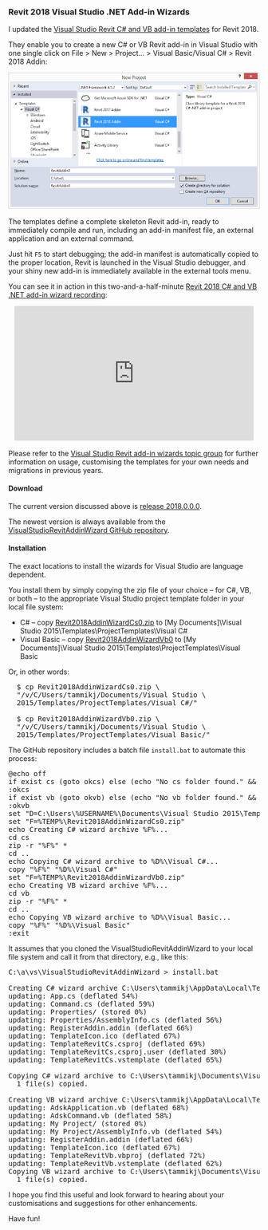 <head>
<meta http-equiv="Content-Type" content="text/html; charset=utf-8">
<link rel="stylesheet" type="text/css" href="bc.css">
<script src="run_prettify.js" type="text/javascript"></script>
<!--
<script src="https://google-code-prettify.googlecode.com/svn/loader/run_prettify.js" type="text/javascript"></script>
-->
</head>

<!---

- update vs revit add-in wizards for Revit 2018
  /a/doc/revit/tbc/git/a/zip $ cp Revit2018AddinWizardCs0.zip /v/C/Users/tammikj/Documents/Visual\ Studio\ 2015/Templates/ProjectTemplates/Visual\ C#/
/a/doc/revit/tbc/git/a/zip/wiz/2018/cs $ zip -r ../../../Revit2018AddinWizardCs0.zip *
/a/doc/revit/tbc/git/a/zip/wiz/2018/vb $ cp ../../../Revit2018AddinWizardCs0.zip /v/C/Users/tammikj/Documents/Visual\ Studio\ 2015/Templates/ProjectTemplates/Visual\ C#/
/a/doc/revit/tbc/git/a/zip/wiz/2018/vb $ zip -r ../../../Revit2018AddinWizardVb0.zip *
/a/doc/revit/tbc/git/a/zip/wiz/2018/vb $ cp ../../../Revit2018AddinWizardVb0.zip /v/C/Users/tammikj/Documents/Visual\ Studio\ 2015/Templates/ProjectTemplates/Visual\ Basic/

Revit 2018 Visual Studio .NET Add-in Wizards #revitAPI #3dwebcoder @AutodeskRevit #adsk #aec #bim #dynamobim 

I updated the Visual Studio Revit C# and VB add-in templates for Revit 2018.
They enable you to create a new C# or VB Revit add-in in Visual Studio with one single click on File &gt; New &gt; Project... &gt; Visual Basic/Visual C# &gt; Revit 2018 Addin:
The templates define a complete skeleton Revit add-in, ready to immediately compile and run, including an add-in manifest file, an external application and an external command.
Just hit F5 to start debugging; the add-in manifest is automatically copied to the proper location, Revit is launched in the Visual Studio debugger, and your shiny new add-in is immediately available in the external tools menu...

-->

### Revit 2018 Visual Studio .NET Add-in Wizards

I updated
the [Visual Studio Revit C# and VB add-in templates](http://thebuildingcoder.typepad.com/blog/about-the-author.html#5.20) for
Revit 2018.

They enable you to create a new C# or VB Revit add-in in Visual Studio with one single click on File &gt; New &gt; Project... &gt; Visual Basic/Visual C# &gt; Revit 2018 Addin:

<center>
<img src="img/revit_2018_addin_wizard.png" alt="Revit 2018 Add-in Wizards" width="800">
</center>

The templates define a complete skeleton Revit add-in, ready to immediately compile and run, including an add-in manifest file, an external application and an external command.

Just hit `F5` to start debugging; the add-in manifest is automatically copied to the proper location, Revit is launched in the Visual Studio debugger, and your shiny new add-in is immediately available in the external tools menu.

You can see it in action in this two-and-a-half-minute [Revit 2018 C# and VB .NET add-in wizard recording](https://youtu.be/OEQdKfwf0Ss):

<center>
<iframe width="480" height="270" src="https://www.youtube.com/embed/OEQdKfwf0Ss?rel=0" frameborder="0" allowfullscreen></iframe>
</center>

Please refer to 
the [Visual Studio Revit add-in wizards topic group](http://thebuildingcoder.typepad.com/blog/about-the-author.html#5.20) for 
further information on usage, customising the templates for your own needs and migrations in previous years.


#### <a name="3"></a>Download

The current version discussed above
is [release 2018.0.0.0](https://github.com/jeremytammik/VisualStudioRevitAddinWizard/releases/tag/2018.0.0.0).

The newest version is always available from
the [VisualStudioRevitAddinWizard GitHub repository](https://github.com/jeremytammik/VisualStudioRevitAddinWizard).

#### <a name="4"></a>Installation

The exact locations to install the wizards for Visual Studio are language dependent.

You install them by simply copying the zip file of your choice &ndash; for C#, VB, or both &ndash; to the appropriate Visual Studio project template folder in your local file system:

- C# – copy [Revit2018AddinWizardCs0.zip](zip/Revit2018AddinWizardCs0.zip)
to [My Documents]\Visual Studio 2015\Templates\ProjectTemplates\Visual C#
- Visual Basic – copy [Revit2018AddinWizardVb0](zip/Revit2018AddinWizardVb0.zip)
to [My Documents]\Visual Studio 2015\Templates\ProjectTemplates\Visual Basic

Or, in other words:

<pre>
  $ cp Revit2018AddinWizardCs0.zip \
  "/v/C/Users/tammikj/Documents/Visual Studio \
  2015/Templates/ProjectTemplates/Visual C#/"

  $ cp Revit2018AddinWizardVb0.zip \
  "/v/C/Users/tammikj/Documents/Visual Studio \
  2015/Templates/ProjectTemplates/Visual Basic/"
</pre>

The GitHub repository includes a batch file `install.bat` to automate this process:

<pre class="prettyprint">
@echo off
if exist cs (goto okcs) else (echo "No cs folder found." && goto exit)
:okcs
if exist vb (goto okvb) else (echo "No vb folder found." && goto exit)
:okvb
set "D=C:\Users\%USERNAME%\Documents\Visual Studio 2015\Templates\ProjectTemplates"
set "F=%TEMP%\Revit2018AddinWizardCs0.zip"
echo Creating C# wizard archive %F%...
cd cs
zip -r "%F%" *
cd ..
echo Copying C# wizard archive to %D%\Visual C#...
copy "%F%" "%D%\Visual C#"
set "F=%TEMP%\Revit2018AddinWizardVb0.zip"
echo Creating VB wizard archive %F%...
cd vb
zip -r "%F%" *
cd ..
echo Copying VB wizard archive to %D%\Visual Basic...
copy "%F%" "%D%\Visual Basic"
:exit
</pre>

It assumes that you cloned the VisualStudioRevitAddinWizard to your local file system and call it from that directory, e.g., like this:

<pre>
C:\a\vs\VisualStudioRevitAddinWizard &gt; install.bat

Creating C# wizard archive C:\Users\tammikj\AppData\Local\Temp\Revit2018AddinWizardCs0.zip...
updating: App.cs (deflated 54%)
updating: Command.cs (deflated 59%)
updating: Properties/ (stored 0%)
updating: Properties/AssemblyInfo.cs (deflated 56%)
updating: RegisterAddin.addin (deflated 66%)
updating: TemplateIcon.ico (deflated 67%)
updating: TemplateRevitCs.csproj (deflated 69%)
updating: TemplateRevitCs.csproj.user (deflated 30%)
updating: TemplateRevitCs.vstemplate (deflated 65%)

Copying C# wizard archive to C:\Users\tammikj\Documents\Visual Studio 2015\Templates\ProjectTemplates\Visual C#...
  1 file(s) copied.

Creating VB wizard archive C:\Users\tammikj\AppData\Local\Temp\Revit2018AddinWizardVb0.zip...
updating: AdskApplication.vb (deflated 68%)
updating: AdskCommand.vb (deflated 58%)
updating: My Project/ (stored 0%)
updating: My Project/AssemblyInfo.vb (deflated 54%)
updating: RegisterAddin.addin (deflated 66%)
updating: TemplateIcon.ico (deflated 67%)
updating: TemplateRevitVb.vbproj (deflated 72%)
updating: TemplateRevitVb.vstemplate (deflated 62%)
Copying VB wizard archive to C:\Users\tammikj\Documents\Visual Studio 2015\Templates\ProjectTemplates\Visual Basic...
  1 file(s) copied.
</pre>

I hope you find this useful and look forward to hearing about your customisations and suggestions for other enhancements.

Have fun!
